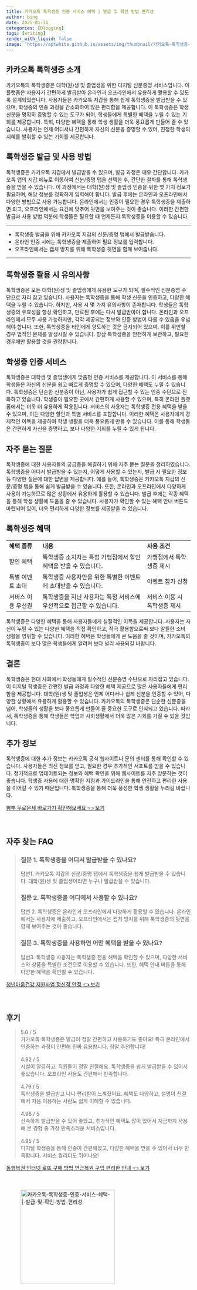 ```yaml
---
title: 카카오톡 톡학생증 인증 서비스 혜택 | 발급 및 확인 방법 편리성
author: bing
date: 2025-01-31
categories: [Blogging]
tags: [writing]
render_with_liquid: false
image: 'https://aptwhite.github.io/assets/img/thumbnail/카카오톡-톡학생증-인증-서비스-혜택-|-발급-및-확인-방법-편리성.webp'
---
```



<h2 id='카카오톡_톡학생증_소개'>카카오톡 톡학생증 소개</h2>

<p>카카오톡의 톡학생증은 대학(원)생 및 졸업생을 위한 디지털 신분증명 서비스입니다. 이 플랫폼은 사용자가 간편하게 발급받아 온라인과 오프라인에서 유용하게 활용할 수 있도록 설계되었습니다. 사용자들은 카카오톡 지갑을 통해 쉽게 톡학생증을 발급받을 수 있으며, 학생증의 인증 과정을 간소화하여 많은 편리함을 제공합니다. 이 톡학생증은 학생 신분을 명확히 증명할 수 있는 도구가 되어, 학생들에게 특별한 혜택을 누릴 수 있는 기회를 제공합니다. 특히, 다양한 혜택을 통해 학생 생활을 더욱 풍요롭게 만들어 줄 수 있습니다. 사용자는 언제 어디서나 간편하게 자신의 신분을 증명할 수 있어, 진정한 학생의 지혜를 발휘할 수 있는 기회를 제공합니다.</p>

<h2 id='톡학생증_발급_및_사용_방법'>톡학생증 발급 및 사용 방법</h2>

<p>톡학생증은 카카오톡 지갑에서 발급받을 수 있으며, 발급 과정은 매우 간단합니다. 카카오톡 앱의 지갑 메뉴로 이동하여 신분/증명 탭을 선택한 후, 간단한 절차를 통해 톡학생증을 받을 수 있습니다. 이 과정에서는 대학(원)생 및 졸업생 인증을 위한 몇 가지 정보가 필요하며, 해당 정보를 정확하게 입력해야 합니다. 발급 후에는 온라인과 오프라인에서 다양한 방법으로 사용 가능합니다. 온라인에서는 인증이 필요한 경우 톡학생증을 제출하면 되고, 오프라인에서는 요건에 맞추어 뒷면을 보여주는 것이 좋습니다. 이러한 간편한 발급과 사용 방법 덕분에 학생들은 필요할 때 언제든지 톡학생증을 이용할 수 있습니다.</p>

<hr />

<ul>
    <li>톡학생증 발급을 위해 카카오톡 지갑의 신분/증명 탭에서 발급받습니다.</li>
    <li>온라인 인증 시에는 톡학생증을 제출하여 필요 정보를 입력합니다.</li>
    <li>오프라인에서는 캡처 방지를 위해 톡학생증 뒷면을 함께 보여줍니다.</li>
</ul>

<hr />

<h2 id='톡학생증_활용_시_유의사항'>톡학생증 활용 시 유의사항</h2>

<p>톡학생증은 모든 대학(원)생 및 졸업생에게 유용한 도구가 되며, 필수적인 신분증명 수단으로 자리 잡고 있습니다. 사용자는 톡학생증을 통해 학생 신분을 인증하고, 다양한 혜택을 누릴 수 있습니다. 하지만, 사용 시 몇 가지 유의사항이 존재합니다. 학생들은 톡학생증의 유효성을 항상 확인하고, 만료된 후에는 다시 발급받아야 합니다. 온라인과 오프라인에서 모두 사용 가능하지만, 각각 제공되는 정보와 인증 방법이 다를 수 있음을 유념해야 합니다. 또한, 톡학생증을 타인에게 양도하는 것은 금지되어 있으며, 이를 위반할 경우 법적인 문제를 발생시킬 수 있습니다. 항상 톡학생증을 안전하게 보관하고, 필요한 경우에만 활용할 것을 권장합니다.</p>

<h2 id='학생증_인증_서비스'>학생증 인증 서비스</h2>

<p>톡학생증은 대학생 및 졸업생에게 맞춤형 인증 서비스를 제공합니다. 이 서비스를 통해 학생들은 자신의 신분을 쉽고 빠르게 증명할 수 있으며, 다양한 혜택도 누릴 수 있습니다. 톡학생증은 단순한 신분증이 아닌, 사용자가 쉽게 접근할 수 있는 인증 수단으로 진화하고 있습니다. 학생증이 필요한 곳에서 간편하게 사용할 수 있으며, 특히 온라인 플랫폼에서는 더욱 더 유용하게 작용됩니다. 서비스의 사용자는 톡학생증 전용 혜택을 받을 수 있으며, 이는 다양한 할인과 특별 서비스를 포함합니다. 이러한 혜택은 사용자에게 경제적인 이득을 제공하여 학생 생활을 더욱 풍요롭게 만들 수 있습니다. 이를 통해 학생들은 간편하게 자신을 증명하고, 보다 다양한 기회를 누릴 수 있게 됩니다.</p>

<h2 id='자주_묻는_질문'>자주 묻는 질문</h2>

<p>톡학생증에 대한 사용자들의 궁금증을 해결하기 위해 자주 묻는 질문을 정리하였습니다. 톡학생증을 어디서 발급받을 수 있는지, 어떻게 사용할 수 있는지, 발급 시 필요한 정보 등 다양한 질문에 대한 답변을 제공합니다. 예를 들어, 톡학생증은 카카오톡 지갑의 신분/증명 탭을 통해 쉽게 발급받을 수 있습니다. 또한, 온라인과 오프라인에서 다양하게 사용이 가능하므로 많은 상황에서 유용하게 활용할 수 있습니다. 발급 후에는 각종 혜택을 통해 학생 생활에 도움을 줄 수 있습니다. 사용자가 확인할 수 있는 혜택 안내 버튼도 마련되어 있어, 더욱 편리하게 다양한 정보를 제공받을 수 있습니다.</p>

<h2 id='톡학생증_혜택'>톡학생증 혜택</h2>

<table>
    <tr>
        <td><b>혜택 종류</b></td>
        <td><b>내용</b></td>
        <td><b>사용 조건</b></td>
    </tr>
    <tr>
        <td>할인 혜택</td>
        <td>톡학생증 소지자는 특정 가맹점에서 할인 혜택을 받을 수 있습니다.</td>
        <td>가맹점에서 톡학생증 제시</td>
    </tr>
    <tr>
        <td>특별 이벤트 초대</td>
        <td>톡학생증 사용자만을 위한 특별한 이벤트에 초대받을 수 있습니다.</td>
        <td>이벤트 참가 신청</td>
    </tr>
    <tr>
        <td>서비스 이용 우선권</td>
        <td>톡학생증을 지닌 사용자는 특정 서비스에 우선적으로 접근할 수 있습니다.</td>
        <td>서비스 이용 시 톡학생증 제시</td>
    </tr>
</table>

<p>톡학생증은 다양한 혜택을 통해 사용자들에게 실질적인 이득을 제공합니다. 사용자는 자신이 누릴 수 있는 다양한 혜택을 직접 확인하고, 적극 활용함으로써 보다 알뜰한 소비 생활을 영위할 수 있습니다. 이러한 혜택은 학생들에게 큰 도움을 줄 것이며, 카카오톡의 톡학생증이 보다 많은 학생들에게 알려져 보다 널리 사용되길 바랍니다.</p>

<h2 id='결론'>결론</h2>

<p>톡학생증은 현대 사회에서 학생들에게 필수적인 신분증명 수단으로 자리잡고 있습니다. 이 디지털 학생증은 간편한 발급 과정과 다양한 혜택 제공으로 많은 사용자들에게 편리함을 제공합니다. 대학(원)생 및 졸업생은 언제 어디서나 쉽게 신분을 인증할 수 있어, 다양한 상황에서 유용하게 활용할 수 있습니다. 카카오톡의 톡학생증은 단순한 신분증을 넘어, 학생들의 생활을 보다 풍요롭게 만들어 줄 중요한 도구로 인식되고 있습니다. 따라서, 톡학생증을 통해 학생들은 학업과 사회생활에서 더욱 많은 기회를 가질 수 있을 것입니다.</p>

<h2 id='추가_정보'>추가 정보</h2>

<p>톡학생증에 대한 추가 정보는 카카오톡 공식 웹사이트나 문의 센터를 통해 확인할 수 있습니다. 사용자들은 최신 정보를 얻고, 필요한 경우 추가적인 서포트를 받을 수 있습니다. 정기적으로 업데이트되는 정보와 혜택 확인을 위해 웹사이트를 자주 방문하는 것이 좋습니다. 학생증 사용에 대한 명확한 지침과 가이드라인을 통해 안전하고 편리한 사용을 이어갈 수 있기 때문입니다. 톡학생증을 통해 더욱 풍성한 학생 생활을 누리길 바랍니다.</p>


<p><a class="click-button" title="뽐뿌 무료운세 바로가기 확인해보세요" href="https://aptwhite.github.io/posts/%EB%BD%90%EB%BF%8C-%EB%AC%B4%EB%A3%8C%EC%9A%B4%EC%84%B8-%EB%B0%94%EB%A1%9C%EA%B0%80%EA%B8%B0-%ED%99%95%EC%9D%B8%ED%95%B4%EB%B3%B4%EC%84%B8%EC%9A%94/" rel="dofollow">뽐뿌 무료운세 바로가기 확인해보세요 👈 보기</a></p><br>
<h2 id='자주_찾는_FAQ'>자주 찾는 FAQ</h2>
<div itemscope="" itemtype="https://schema.org/FAQPage"> 
<blockquote> 
<div itemscope="" itemprop="mainEntity" itemtype="https://schema.org/Question"> 
<h3 itemprop="name">질문 1. 톡학생증을 어디서 발급받을 수 있나요? </h3> 
<div itemscope="" itemprop="acceptedAnswer" itemtype="https://schema.org/Answer"> 
<span itemprop="text"> 
<p>답변1. 카카오톡 지갑의 신분/증명 탭에서 톡학생증을 쉽게 발급받을 수 있습니다. 대학(원)생 및 졸업생이라면 누구나 발급받을 수 있습니다.</p> 
</span> 
</div> 
</div> 

<div itemscope="" itemprop="mainEntity" itemtype="https://schema.org/Question"> 
<h3 itemprop="name">질문 2. 톡학생증을 어디에서 사용할 수 있나요? </h3> 
<div itemscope="" itemprop="acceptedAnswer" itemtype="https://schema.org/Answer"> 
<span itemprop="text"> 
<p>답변 2. 톡학생증은 온라인과 오프라인에서 다양하게 활용할 수 있습니다. 온라인에서는 사용처에 제출하고, 오프라인에서는 캡처 방지를 위해 톡학생증의 뒷면을 함께 보여주는 것이 좋습니다.</p> 
</span> 
</div> 
</div> 

<div itemscope="" itemprop="mainEntity" itemtype="https://schema.org/Question"> 
<h3 itemprop="name">질문 3. 톡학생증을 사용하면 어떤 혜택을 받을 수 있나요? </h3> 
<div itemscope="" itemprop="acceptedAnswer" itemtype="https://schema.org/Answer"> 
<span itemprop="text"> 
<p>답변3. 톡학생증 사용자는 톡학생증 전용 혜택을 확인할 수 있으며, 다양한 서비스와 상품을 특별한 조건으로 이용할 수 있습니다. 또한, 혜택 안내 버튼을 통해 다양한 혜택을 확인할 수 있습니다.</p> 
</span> 
</div> 
</div> 
</blockquote> 
</div>
<p><a class="click-button" title="청년마음건강 지원사업 정신적 안정" href="https://aptwhite.github.io/posts/%EC%B2%AD%EB%85%84%EB%A7%88%EC%9D%8C%EA%B1%B4%EA%B0%95-%EC%A7%80%EC%9B%90%EC%82%AC%EC%97%85-%EC%A0%95%EC%8B%A0%EC%A0%81-%EC%95%88%EC%A0%95/" rel="dofollow">청년마음건강 지원사업 정신적 안정 👈 보기</a></p><br>
<h2 id='후기'>후기</h2>
<div itemscope itemtype="https://schema.org/Product">
  <blockquote>
  <div itemprop="review" itemscope itemtype="https://schema.org/Review">
      <div itemprop="reviewRating" itemscope itemtype="https://schema.org/Rating"> <span itemprop="ratingValue">5.0</span> / <span itemprop="bestRating">5</span> </div>
      <span itemprop="reviewBody">카카오톡 톡학생증은 발급이 정말 간편하고 사용하기도 좋아요! 특히 온라인에서 인증하는 과정이 간편해 진짜 유용합니다. 정말 추천합니다!</span>
  </div>
  <br>
  <div itemprop="review" itemscope itemtype="https://schema.org/Review">
      <div itemprop="reviewRating" itemscope itemtype="https://schema.org/Rating"> <span itemprop="ratingValue">4.92</span> / <span itemprop="bestRating">5</span> </div>
      <span itemprop="reviewBody">시설이 깔끔하고, 직원들이 정말 친절해요. 톡학생증을 쉽게 발급받을 수 있어서 좋았습니다. 오프라인 사용도 간편해서 만족합니다.</span>
  </div>
  <br>
  <div itemprop="review" itemscope itemtype="https://schema.org/Review">
      <div itemprop="reviewRating" itemscope itemtype="https://schema.org/Rating"> <span itemprop="ratingValue">4.79</span> / <span itemprop="bestRating">5</span> </div>
      <span itemprop="reviewBody">톡학생증을 발급받고 나니 편리함이 느껴졌어요. 혜택도 다양하고, 설명이 친절해서 처음 이용하는 사람도 쉽게 이해할 수 있습니다.</span>
  </div>
  <br>
  <div itemprop="review" itemscope itemtype="https://schema.org/Review">
      <div itemprop="reviewRating" itemscope itemtype="https://schema.org/Rating"> <span itemprop="ratingValue">4.96</span> / <span itemprop="bestRating">5</span> </div>
      <span itemprop="reviewBody">신속하게 발급받을 수 있어 좋았고, 추가적인 혜택도 많이 있어서 지금까지 사용해 본 경험 중 가장 만족스러운 서비스입니다.</span>
  </div>
  <br>
  <div itemprop="review" itemscope itemtype="https://schema.org/Review">
      <div itemprop="reviewRating" itemscope itemtype="https://schema.org/Rating"> <span itemprop="ratingValue">4.95</span> / <span itemprop="bestRating">5</span> </div>
      <span itemprop="reviewBody">디지털 학생증을 통해 인증이 간편해졌고, 다양한 혜택을 받을 수 있어서 너무 만족합니다. 서비스 퀄리티도 뛰어나요!</span>
  </div>
  </blockquote>
</div>
<p><a class="click-button" title="동행복권 인터넷 로또 구매 방법 연금복권 구입 편리한 안내" href="https://aptwhite.github.io/posts/%EB%8F%99%ED%96%89%EB%B3%B5%EA%B6%8C-%EC%9D%B8%ED%84%B0%EB%84%B7-%EB%A1%9C%EB%98%90-%EA%B5%AC%EB%A7%A4-%EB%B0%A9%EB%B2%95-%EC%97%B0%EA%B8%88%EB%B3%B5%EA%B6%8C-%EA%B5%AC%EC%9E%85-%ED%8E%B8%EB%A6%AC%ED%95%9C-%EC%95%88%EB%82%B4/" rel="dofollow">동행복권 인터넷 로또 구매 방법 연금복권 구입 편리한 안내 👈 보기</a></p><br>
<figure class="image"><img src="https://aptwhite.github.io/assets/img/thumbnail/카카오톡-톡학생증-인증-서비스-혜택-|-발급-및-확인-방법-편리성.webp" alt="카카오톡-톡학생증-인증-서비스-혜택-|-발급-및-확인-방법-편리성" width="256" height="256"></figure>